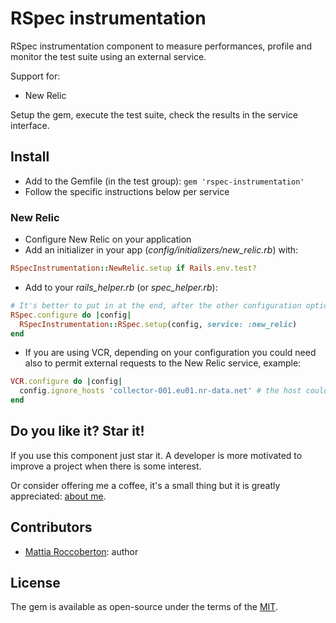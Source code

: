 # RSpec instrumentation

RSpec instrumentation component to measure performances, profile and monitor the test suite using an external service.

Support for:
- New Relic

Setup the gem, execute the test suite, check the results in the service interface.

## Install

- Add to the Gemfile (in the test group): `gem 'rspec-instrumentation'`
- Follow the specific instructions below per service

### New Relic

- Configure New Relic on your application
- Add an initializer in your app (_config/initializers/new_relic.rb_) with:

```rb
RSpecInstrumentation::NewRelic.setup if Rails.env.test?
```

- Add to your _rails_helper.rb_ (or _spec_helper.rb_):

```rb
# It's better to put in at the end, after the other configuration options
RSpec.configure do |config|
  RSpecInstrumentation::RSpec.setup(config, service: :new_relic)
end
```

- If you are using VCR, depending on your configuration you could need also to permit external requests to the New Relic service, example:

```rb
VCR.configure do |config|
  config.ignore_hosts 'collector-001.eu01.nr-data.net' # the host could be different for your account
end
```

## Do you like it? Star it!

If you use this component just star it. A developer is more motivated to improve a project when there is some interest.

Or consider offering me a coffee, it's a small thing but it is greatly appreciated: [about me](https://www.blocknot.es/about-me).

## Contributors

- [Mattia Roccoberton](https://www.blocknot.es): author

## License

The gem is available as open-source under the terms of the [MIT](LICENSE.txt).
